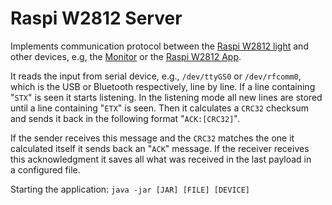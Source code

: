 # Raspi W2812 Server

Implements communication protocol between the [Raspi W2812 light](https://blog.kubovy.eu/2018/02/11/status-light-with-raspberry-pi-zero-and-w2812-led-strip/)
and other devices, e.g, the [Monitor](https://blog.kubovy.eu/2018/02/18/service-monitor-application/) or the 
[Raspi W2812 App](http://blog.kubovy.eu/2018/03/04/mobile-app-for-raspi-w2812-light-strip/). 
 
It reads the input from serial device, e.g., ``/dev/ttyGS0`` or ``/dev/rfcomm0``, which is the USB or Bluetooth 
respectively, line by line. If a line containing "``STX``" is seen it starts listening. In the listening mode 
all new lines are stored until a line containing "``ETX``" is seen. Then it calculates a ``CRC32`` checksum and
sends it back in the following format "``ACK:[CRC32]``". 

If the sender receives this message and the ``CRC32`` matches the one it calculated itself it sends back an 
"``ACK``" message. If the receiver receives this acknowledgment it saves all what was received in the last 
payload in a configured file.

Starting the application: ``java -jar [JAR] [FILE] [DEVICE]``